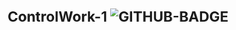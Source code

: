 # ControlWork-1 ![GITHUB-BADGE](https://github.com/Fe-Ti/ControlWork-1/workflows/CI/badge.svg?branch=master&event=push)
